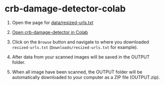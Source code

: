 # crb-damage-detector-colab

1. Open the page for [data/resized-urls.txt](data/resized-urls.txt)

2. [Open crb-damage-detector in Colab](https://colab.research.google.com/github/aubreymoore/crb-damage-detector-colab/blob/main/detect_and_annotate.ipynb)
3. Click on the ```Browse``` button and navigate to where you downloaded ```resized-urls.txt``` (```Downloads/resized-urls.txt``` for example).
4. After data from your scanned images will be saved in the OUTPUT folder.
5. When all image have been scanned, the OUTPUT folder will be automatically downloaded to your computer as a ZIP file (OUTPUT.zip).
